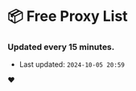 # :package: Free Proxy List
### Updated every 15 minutes.

- Last updated: `2024-10-05 20:59`

:heart:
